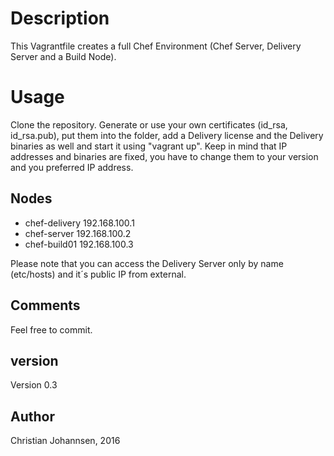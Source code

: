 # Description

This Vagrantfile creates a full Chef Environment (Chef Server, Delivery Server and a Build Node).

# Usage
Clone the repository. Generate or use your own certificates (id_rsa, id_rsa.pub), put them into the folder, add a Delivery license and the Delivery binaries as well and start it using "vagrant up".
Keep in mind that IP addresses and binaries are fixed, you have to change them to your version and you preferred IP address.

## Nodes

* chef-delivery 192.168.100.1
* chef-server   192.168.100.2
* chef-build01  192.168.100.3

Please note that you can access the Delivery Server only by name (etc/hosts) and it´s public IP from external.

## Comments

Feel free to commit.

## version

Version 0.3

## Author
Christian Johannsen, 2016
